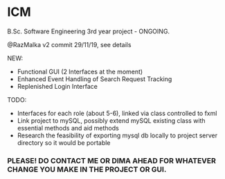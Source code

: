 # ICM
B.Sc. Software Engineering 3rd year project - ONGOING.

@RazMalka v2 commit 29/11/19, see details

NEW:

- Functional GUI (2 Interfaces at the moment)
- Enhanced Event Handling of Search Request Tracking
- Replenished Login Interface

TODO:
- Interfaces for each role (about 5-6), linked via class controlled to fxml
- Link project to mySQL, possibly extend mySQL existing class with essential methods and aid methods
- Research the feasibility of exporting mysql db locally to project server directory so it would be portable

### PLEASE! DO CONTACT ME OR DIMA AHEAD FOR WHATEVER CHANGE YOU MAKE IN THE PROJECT OR GUI.
